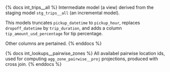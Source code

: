 {% docs int_trips__all %}
Intermediate model (a view) derived from the staging model `stg_trips__all` (an incremental model).

This models truncates `pickup_datetime` to `pickup_hour`,
replaces `dropoff_datetime` by `trip_duration`,
and adds a column `tip_amount_usd_percentage` for tip percentage.

Other columns are pertained.
{% enddocs %}

{% docs int_lookups__pairwise_zones %}
All availabel pairwise location ids, used for computing `agg_zone_pairwise__proj` projections,
produced with cross join.
{% enddocs %}
